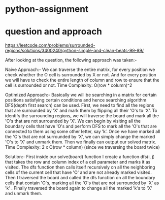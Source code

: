 # python-assignment

# question and approach
https://leetcode.com/problems/surrounded-regions/solutions/3400240/python-simple-and-clean-beats-99-89/

After looking at the question, the following approach was taken:-

Naive Approach:-
We can traverse the entire matrix, for every position we check whether the O cell is surrounded by X or not. And for every position we will have to check the entire length of column and row to ensure that the cell is surrounded or not. Time Complexity: O(row * column)^2

Optimized Approach:-
Basically we will be searching in a matrix for certain positions satisfying certain conditions and hence searching algorithm DFS(depth first search) can be used.
First, we need to find all the regions that are surrounded by 'X' and mark them by flipping all their 'O's to 'X'. 
To identify the surrounding regions, we will traverse the board and mark all the 'O's that are not surrounded by 'X'. 
We can begin by visiting all the boundary cells that have 'O's and perform DFS to mark all the 'O's that are connected to them using some other letter, say ’k’. 
Once we have marked all the 'O's that are not surrounded by 'X', we can simply change the marked 'O's to 'X' and unmark them.
Then we finally can output our solved matrix.
Time Complexity: 2 x O(row * column) (since we traversing the board twice)

Solution:-
First inside our solve(board) function I create a function dfs(i, j) that takes the row and column index of a cell parameter and marks it as visited. The dfs function then calls itself recursively on all the neighboring cells of the current cell that have 'O' and are not already marked visited.
Then I traversed the board and called the dfs function on all the boundary cells that contain 'O's, marking all the 'O's that are not surrounded by 'X' as 'k' .
Finally traversed the board again to change all the marked 'k's to 'X' and unmark them.

